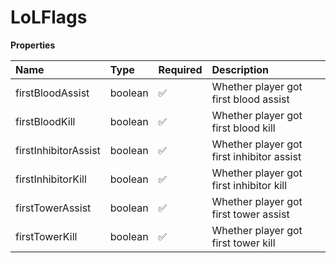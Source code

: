 # LoLFlags

**Properties**

| Name                 | Type    | Required | Description                               |
| :------------------- | :------ | :------- | :---------------------------------------- |
| firstBloodAssist     | boolean | ✅       | Whether player got first blood assist     |
| firstBloodKill       | boolean | ✅       | Whether player got first blood kill       |
| firstInhibitorAssist | boolean | ✅       | Whether player got first inhibitor assist |
| firstInhibitorKill   | boolean | ✅       | Whether player got first inhibitor kill   |
| firstTowerAssist     | boolean | ✅       | Whether player got first tower assist     |
| firstTowerKill       | boolean | ✅       | Whether player got first tower kill       |
